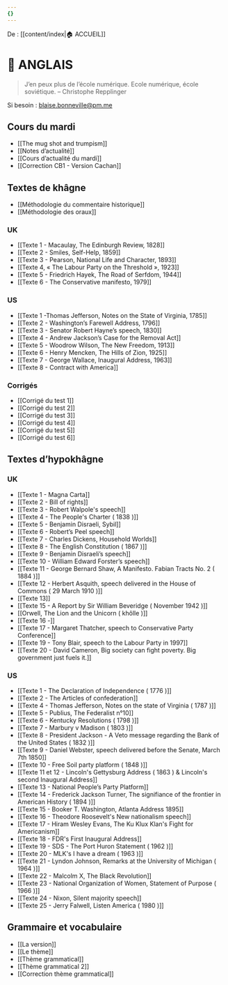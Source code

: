 ```yaml
---
{}
---
```

De : [[content/index|🏠 ACCUEIL]]

# 💂 ANGLAIS

>  J’en peux plus de l’école numérique. Ecole numérique, école soviétique. – Christophe Repplinger 

Si besoin : blaise.bonneville@pm.me 
## Cours du mardi

- [[The mug shot and trumpism]]
- [[Notes d’actualité]] 
- [[Cours d’actualité du mardi]] 
- [[Correction CB1 - Version Cachan]] 

## Textes de khâgne 

- [[Méthodologie du commentaire historique]] 
- [[Méthodologie des oraux]]  
### UK

- [[Texte 1 - Macaulay, The Edinburgh Review, 1828]] 
- [[Texte 2 - Smiles, Self-Help, 1859]] 
- [[Texte 3 - Pearson, National Life and Character, 1893]] 
- [[Texte 4, « The Labour Party on the Threshold », 1923]] 
- [[Texte 5 - Friedrich Hayek, The Road of Serfdom, 1944]] 
- [[Texte 6 - The Conservative manifesto, 1979]] 

### US 

- [[Texte 1 -Thomas Jefferson, Notes on the State of Virginia, 1785]] 
- [[Texte 2 - Washington’s Farewell Address, 1796]]   
- [[Texte 3 - Senator Robert Hayne’s speech, 1830]] 
- [[Texte 4 - Andrew Jackson’s Case for the Removal Act]] 
- [[Texte 5 - Woodrow Wilson, The New Freedom, 1913]] 
- [[Texte 6 - Henry Mencken, The Hills of Zion, 1925]] 
- [[Texte 7 - George Wallace, Inaugural Address, 1963]]
- [[Texte 8 - Contract with America]]

### Corrigés

- [[Corrigé du test 1]] 
- [[Corrigé du test 2]] 
- [[Corrigé du test 3]] 
- [[Corrigé du test 4]] 
- [[Corrigé du test 5]] 
- [[Corrigé du test 6]] 

## Textes d’hypokhâgne

### UK

- [[Texte 1 - Magna Carta]]
- [[Texte 2 - Bill of rights]]
- [[Texte 3 - Robert Walpole's speech]]
- [[Texte 4 - The People's Charter ( 1838 )]]
- [[Texte 5 - Benjamin Disraeli, Sybil]] 
- [[Texte 6 - Robert’s Peel speech]]
- [[Texte 7 - Charles Dickens, Household Worlds]] 
- [[Texte 8 - The English Constitution ( 1867 )]] 
- [[Texte 9 - Benjamin Disraeli’s speech]] 
- [[Texte 10 - William Edward Forster’s speech]] 
- [[Texte 11 - George Bernard Shaw, A Manifesto. Fabian Tracts No. 2 ( 1884 )]]
- [[Texte 12 - Herbert Asquith, speech delivered in the House of Commons ( 29 March 1910 )]]
- [[Texte 13]] 
- [[Texte 15 - A Report by Sir William Beveridge ( November 1942 )]]
- [[Orwell, The Lion and the Unicorn ( khôlle )]] 
- [[Texte 16 -]] 
- [[Texte 17 - Margaret Thatcher, speech to Conservative Party Conference]] 
- [[Texte 19 - Tony Blair, speech to the Labour Party in 1997]] 
- [[Texte 20 - David Cameron, Big society can fight poverty. Big government just fuels it.]] 

### US

- [[Texte 1 - The Declaration of Independence ( 1776 )]]
- [[Texte 2 - The Articles of confederation]] 
- [[Texte 4 - Thomas Jefferson, Notes on the state of Virginia ( 1787 )]] 
- [[Texte 5 - Publius, The Federalist n°10]]
- [[Texte 6 - Kentucky Resolutions ( 1798 )]]
- [[Texte 7 - Marbury v Madison ( 1803 )]] 
- [[Texte 8 - President Jackson - A Veto message regarding the Bank of the United States ( 1832 )]] 
- [[Texte 9 - Daniel Webster, speech delivered before the Senate, March 7th 1850]]
- [[Texte 10 - Free Soil party platform ( 1848 )]]
- [[Texte 11 et 12 - Lincoln's Gettysburg Address ( 1863 ) & Lincoln's second Inaugural Address]]
- [[Texte 13 - National People’s Party Platform]] 
- [[Texte 14 - Frederick Jackson Turner, The signifiance of the frontier in American History ( 1894 )]]
- [[Texte 15 - Booker T. Washington, Atlanta Address 1895]] 
- [[Texte 16 - Theodore Roosevelt's New nationalism speech]] 
- [[Texte 17 - Hiram Wesley Evans, The Ku Klux Klan's Fight for Americanism]] 
- [[Texte 18 - FDR's First Inaugural Address]]
- [[Texte 19 - SDS - The Port Huron Statement ( 1962 )]]
- [[Texte 20 - MLK's I have a dream ( 1963 )]]
- [[Texte 21 - Lyndon Johnson, Remarks at the University of Michigan ( 1964 )]] 
- [[Texte 22 - Malcolm X, The Black Revolution]]
- [[Texte 23 - National Organization of Women, Statement of Purpose ( 1966 )]] 
- [[Texte 24 - Nixon, Silent majority speech]] 
- [[Texte 25 - Jerry Falwell, Listen America ( 1980 )]] 
## Grammaire et vocabulaire 
 
 - [[La version]] 
- [[Le thème]] 
- [[Thème grammatical]]
- [[Thème grammatical 2]]
- [[Correction thème grammatical]]
